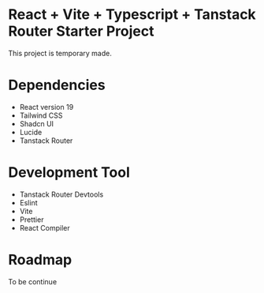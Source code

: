 # React + Vite + Typescript + Tanstack Router Starter Project

This project is temporary made.

# Dependencies

- React version 19
- Tailwind CSS
- Shadcn UI
- Lucide
- Tanstack Router

# Development Tool

- Tanstack Router Devtools
- Eslint
- Vite
- Prettier
- React Compiler

# Roadmap

To be continue
